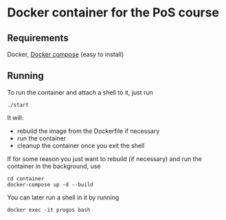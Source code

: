 # Docker container for the PoS course

## Requirements

Docker, [Docker compose](https://github.com/docker/compose/releases) (easy to install)

## Running 

To run the container and attach a shell to it, just run

```
./start
```

It will:
- rebuild the image from the Dockerfile if necessary
- run the container
- cleanup the container once you exit the shell

If for some reason you just want to rebuild (if necessary) and run the container in the background, use

```
cd container
docker-compose up -d --build
```

You can later run a shell in it by running

```
docker exec -it progos bash
```
